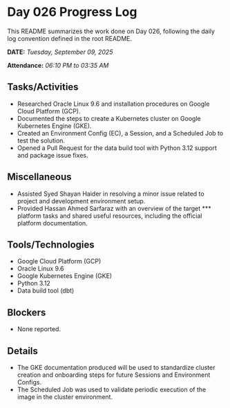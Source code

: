 # Day 026 Progress Log

This README summarizes the work done on Day 026, following the daily log convention defined in the root README.

**DATE:** _Tuesday, September 09, 2025_

**Attendance:** _06:10 PM to 03:35 AM_

## Tasks/Activities

- Researched Oracle Linux 9.6 and installation procedures on Google Cloud Platform (GCP).
- Documented the steps to create a Kubernetes cluster on Google Kubernetes Engine (GKE).
- Created an Environment Config (EC), a Session, and a Scheduled Job to test the solution.
- Opened a Pull Request for the data build tool with Python 3.12 support and package issue fixes.

## Miscellaneous

- Assisted Syed Shayan Haider in resolving a minor issue related to project and development environment setup.
- Provided Hassan Ahmed Sarfaraz with an overview of the target *** platform tasks and shared useful resources, including the official platform documentation.

## Tools/Technologies

- Google Cloud Platform (GCP)
- Oracle Linux 9.6
- Google Kubernetes Engine (GKE)
- Python 3.12
- Data build tool (dbt)

## Blockers

- None reported.

## Details

- The GKE documentation produced will be used to standardize cluster creation and onboarding steps for future Sessions and Environment Configs.
- The Scheduled Job was used to validate periodic execution of the image in the cluster environment.
